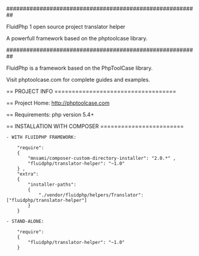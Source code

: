 
##########################################################

FluidPhp 1 open source project translator helper

A powerfull framework based on the phptoolcase library.

##########################################################

FluidPhp is a framework based on the PhpToolCase library.

Visit phptoolcase.com for complete guides and examples.

== PROJECT INFO ===================================

== Project Home: http://phptoolcase.com

== Requirements: php version 5.4+

== INSTALLATION WITH COMPOSER ========================

	- WITH FLUIDPHP FRAMEWORK:
	
		"require": 
		{
			"mnsami/composer-custom-directory-installer": "2.0.*" ,
			"fluidphp/translator-helper": "~1.0"
		} ,
		"extra": 
		{
			"installer-paths": 
			{
				"./vendor/fluidphp/helpers/Translator": ["fluidphp/translator-helper"]
			}
		}
	
	- STAND-ALONE:
		
		"require": 
		{
			"fluidphp/translator-helper": "~1.0"
		}
